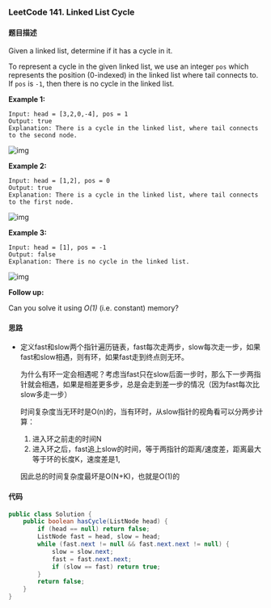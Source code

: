 ### LeetCode 141. Linked List Cycle 



#### 题目描述

Given a linked list, determine if it has a cycle in it.

To represent a cycle in the given linked list, we use an integer `pos` which represents the position (0-indexed) in the linked list where tail connects to. If `pos` is `-1`, then there is no cycle in the linked list.

 

**Example 1:**

```
Input: head = [3,2,0,-4], pos = 1
Output: true
Explanation: There is a cycle in the linked list, where tail connects to the second node.
```

![img](https://assets.leetcode.com/uploads/2018/12/07/circularlinkedlist.png)

**Example 2:**

```
Input: head = [1,2], pos = 0
Output: true
Explanation: There is a cycle in the linked list, where tail connects to the first node.
```

![img](https://assets.leetcode.com/uploads/2018/12/07/circularlinkedlist_test2.png)

**Example 3:**

```
Input: head = [1], pos = -1
Output: false
Explanation: There is no cycle in the linked list.
```

![img](https://assets.leetcode.com/uploads/2018/12/07/circularlinkedlist_test3.png)

 

**Follow up:**

Can you solve it using *O(1)* (i.e. constant) memory?

#### 思路

- 定义fast和slow两个指针遍历链表，fast每次走两步，slow每次走一步，如果fast和slow相遇，则有环，如果fast走到终点则无环。

  为什么有环一定会相遇呢？考虑当fast只在slow后面一步时，那么下一步两指针就会相遇，如果是相差更多步，总是会走到差一步的情况（因为fast每次比slow多走一步）

  时间复杂度当无环时是O(n)的，当有环时，从slow指针的视角看可以分两步计算：

   	1. 进入环之前走的时间N
   	2. 进入环之后，fast追上slow的时间，等于两指针的距离/速度差，距离最大等于环的长度K，速度差是1,

  因此总的时间复杂度最坏是O(N+K)，也就是O(1)的

  

#### 代码

```Java
public class Solution {
    public boolean hasCycle(ListNode head) {
        if (head == null) return false;
        ListNode fast = head, slow = head;
        while (fast.next != null && fast.next.next != null) {
            slow = slow.next;
            fast = fast.next.next;
            if (slow == fast) return true;
        }
        return false;
    }
}
```



